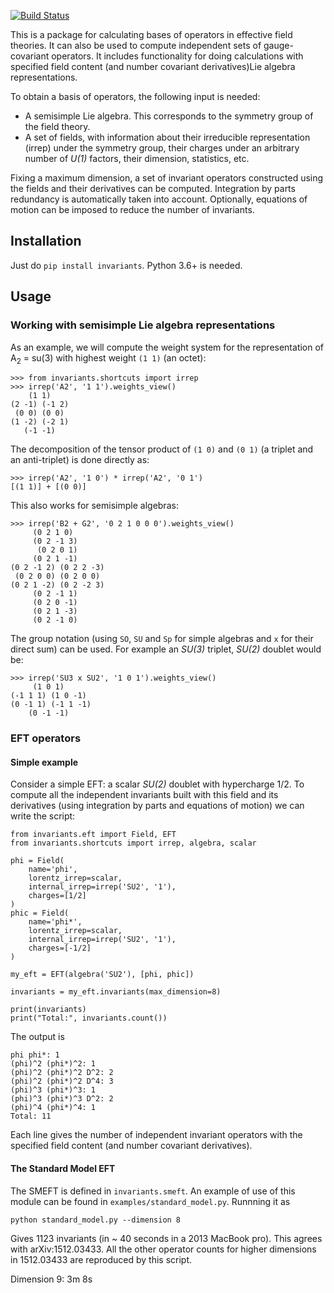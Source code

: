 [![Build Status](https://travis-ci.com/jccriado/invariants.svg?token=FCho83xJ9cZySjbkvBWS&branch=master)](https://travis-ci.com/jccriado/invariants)

This is a package for calculating bases of operators in effective field
theories. It can also be used to compute independent sets of
gauge-covariant operators. It includes functionality for doing calculations with
specified field content (and number covariant derivatives)Lie algebra
representations.

To obtain a basis of operators, the following input is needed:
- A semisimple Lie algebra. This corresponds to the symmetry group of the
  field theory.
- A set of fields, with information about their irreducible representation
  (irrep) under the symmetry group, their charges under an arbitrary number of
  _U(1)_ factors, their dimension, statistics, etc. 

Fixing a maximum dimension, a set of invariant operators constructed using the
fields and their derivatives can be computed. Integration by parts redundancy
is automatically taken into account. Optionally, equations of motion can be
imposed to reduce the number of invariants.

## Installation

Just do `pip install invariants`. Python 3.6+ is needed.

## Usage

### Working with semisimple Lie algebra representations

As an example, we will compute the weight system for the representation of
A<sub>2</sub> = su(3) with highest weight `(1 1)` (an octet):

~~~
>>> from invariants.shortcuts import irrep
>>> irrep('A2', '1 1').weights_view()
    (1 1)
(2 -1) (-1 2)
 (0 0) (0 0)
(1 -2) (-2 1)
   (-1 -1)
~~~

The decomposition of the tensor product of `(1 0)` and `(0 1)` (a triplet
and an anti-triplet) is done directly as:

~~~
>>> irrep('A2', '1 0') * irrep('A2', '0 1')
[(1 1)] + [(0 0)]
~~~

This also works for semisimple algebras:

~~~
>>> irrep('B2 + G2', '0 2 1 0 0 0').weights_view()
     (0 2 1 0)
     (0 2 -1 3)
      (0 2 0 1)
     (0 2 1 -1)
(0 2 -1 2) (0 2 2 -3)
 (0 2 0 0) (0 2 0 0)
(0 2 1 -2) (0 2 -2 3)
     (0 2 -1 1)
     (0 2 0 -1)
     (0 2 1 -3)
     (0 2 -1 0)
~~~

The group notation (using `SO`, `SU` and `Sp` for simple algebras and `x` for
their direct sum) can be used. For example an _SU(3)_ triplet, _SU(2)_ doublet
would be:

~~~
>>> irrep('SU3 x SU2', '1 0 1').weights_view()
     (1 0 1)
(-1 1 1) (1 0 -1)
(0 -1 1) (-1 1 -1)
    (0 -1 -1)
~~~

### EFT operators

#### Simple example

Consider a simple EFT: a scalar _SU(2)_ doublet with hypercharge 1/2. To
compute all the independent invariants built with this field and its derivatives
(using integration by parts and equations of motion) we can write the script:

~~~
from invariants.eft import Field, EFT
from invariants.shortcuts import irrep, algebra, scalar

phi = Field(
    name='phi',
    lorentz_irrep=scalar,
    internal_irrep=irrep('SU2', '1'),
    charges=[1/2]
)
phic = Field(
    name='phi*',
    lorentz_irrep=scalar,
    internal_irrep=irrep('SU2', '1'),
    charges=[-1/2]
)

my_eft = EFT(algebra('SU2'), [phi, phic])

invariants = my_eft.invariants(max_dimension=8)

print(invariants)
print("Total:", invariants.count())
~~~

The output is

~~~
phi phi*: 1
(phi)^2 (phi*)^2: 1
(phi)^2 (phi*)^2 D^2: 2
(phi)^2 (phi*)^2 D^4: 3
(phi)^3 (phi*)^3: 1
(phi)^3 (phi*)^3 D^2: 2
(phi)^4 (phi*)^4: 1
Total: 11
~~~
	
Each line gives the number of independent invariant operators with the
specified field content (and number covariant derivatives).

#### The Standard Model EFT

The SMEFT is defined in `invariants.smeft`. An example of use of this module can
be found in `examples/standard_model.py`. Runnning it as

~~~
python standard_model.py --dimension 8
~~~

Gives 1123 invariants (in ~ 40 seconds in a 2013 MacBook pro). This agrees with
arXiv:1512.03433. All the other operator counts for higher dimensions in 1512.03433
are reproduced by this script.

Dimension 9: 3m 8s


